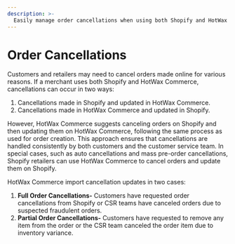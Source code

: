```yaml
---
description: >-
  Easily manage order cancellations when using both Shopify and HotWax Commerce.
---
```


# Order Cancellations

Customers and retailers may need to cancel orders made online for various reasons. If a merchant uses both Shopify and HotWax Commerce, cancellations can occur in two ways:

1. Cancellations made in Shopify and updated in HotWax Commerce.
2. Cancellations made in HotWax Commerce and updated in Shopify.

However, HotWax Commerce suggests canceling orders on Shopify and then updating them on HotWax Commerce, following the same process as used for order creation. This approach ensures that cancellations are handled consistently by both customers and the customer service team. In special cases, such as auto cancellations and mass pre-order cancellations, Shopify retailers can use HotWax Commerce to cancel orders and update them on Shopify.

HotWax Commerce import cancellation updates in two cases:

1. **Full Order Cancellations-** Customers have requested order cancellations from Shopify or CSR teams have canceled orders due to suspected fraudulent orders.
2. **Partial Order Cancellations-** Customers have requested to remove any item from the order or the CSR team canceled the order item due to inventory variance.
